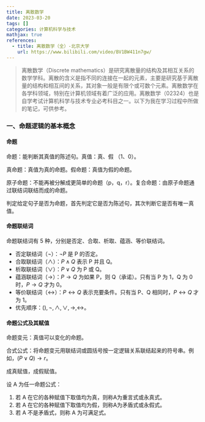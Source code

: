 ```yaml
---
title: 离散数学
date: 2023-03-20
tags: []
categories: 计算机科学与技术
mathjax: true
references:
  - title: 离散数学（全）-北京大学
    url: https://www.bilibili.com/video/BV1BW411n7gw/
---
```


> 离散数学（Discrete mathematics）是研究离散量的结构及其相互关系的数学学科。离散的含义是指不同的连接在一起的元素，主要是研究基于离散量的结构和相互间的关系，其对象一般是有限个或可数个元素。离散数学在各学科领域，特别在计算机领域有着广泛的应用。离散数学（02324）也是自学考试计算机科学与技术专业必考科目之一。以下为我在学习过程中所做的笔记，可供参考。

<!--more-->

### 一、命题逻辑的基本概念

#### 命题

命题：能判断其真值的陈述句。真值：真、假 （1、0）。

真命题：真值为真的命题。假命题：真值为假的命题。

原子命题：不能再被分解成更简单的命题（p，q，r）。复合命题：由原子命题通过联结词联结而成的命题。

判定给定句子是否为命题，首先判定它是否为陈述句，其次判断它是否有唯一真值。

#### 命题联结词

命题联结词有 5 种，分别是否定、合取、析取、蕴涵、等价联结词。

-   否定联结词（$¬$）：$¬P$ 是 P 的否定。
-   合取联结词（$∧$）：$P∧Q$ 表示 P 并且 Q。
-   析取联结词（$∨$）：$P∨Q$ 为 P 或 Q。
-   蕴涵联结词（$→$）：$P→Q$ 为如果 P，则 Q（承诺）。只有当 P 为 1，Q 为 0 时，$P→Q$ 才为 0。
-   等价联结词（$↔$）：$P↔Q$ 表示充要条件。只有当 P、Q 相同时，$P↔Q$ 才为 1。
-   优先顺序：$(), ¬, ∧, ∨, →, ↔$。

#### 命题公式及其赋值

命题变元：真值可以变化的命题。

合式公式：将命题变元用联结词或圆括号按一定逻辑关系联结起来的符号串。例如，$(P∨Q)→r$。

成真赋值，成假赋值。

设 A 为任一命题公式：

1.  ﻿﻿若 A 在它的各种赋值下取值均为真，则称A为重言式或永真式。
2.  ﻿﻿若 A 在它的各种赋值下取值均为假，则称A为矛盾式或永假式。
3.  ﻿﻿若 A 不是矛盾式，则称 A 为可满足式。